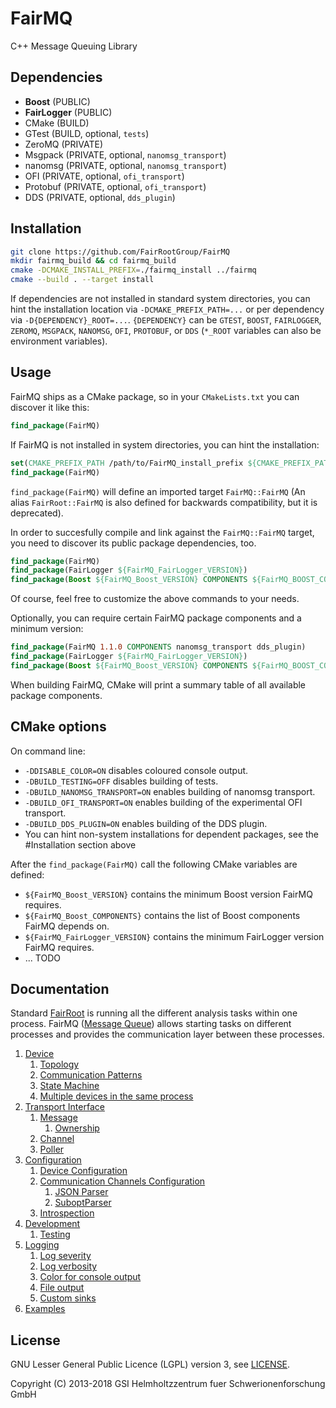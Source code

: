 # FairMQ

C++ Message Queuing Library

## Dependencies

  * **Boost** (PUBLIC)
  * **FairLogger** (PUBLIC)
  * CMake (BUILD)
  * GTest (BUILD, optional, `tests`)
  * ZeroMQ (PRIVATE)
  * Msgpack (PRIVATE, optional, `nanomsg_transport`)
  * nanomsg (PRIVATE, optional, `nanomsg_transport`)
  * OFI (PRIVATE, optional, `ofi_transport`)
  * Protobuf (PRIVATE, optional, `ofi_transport`)
  * DDS (PRIVATE, optional, `dds_plugin`)

## Installation

```bash
git clone https://github.com/FairRootGroup/FairMQ
mkdir fairmq_build && cd fairmq_build
cmake -DCMAKE_INSTALL_PREFIX=./fairmq_install ../fairmq
cmake --build . --target install
```

If dependencies are not installed in standard system
directories, you can hint the installation location
via `-DCMAKE_PREFIX_PATH=...` or per dependency via
`-D{DEPENDENCY}_ROOT=...`. `{DEPENDENCY}` can be `GTEST`,
`BOOST`, `FAIRLOGGER`, `ZEROMQ`, `MSGPACK`, `NANOMSG`,
`OFI`, `PROTOBUF`, or `DDS` (`*_ROOT` variables can also
be environment variables).

## Usage

FairMQ ships as a CMake package, so in your `CMakeLists.txt` you can discover it like this:

```cmake
find_package(FairMQ)
```

If FairMQ is not installed in system directories, you can hint the installation:

```cmake
set(CMAKE_PREFIX_PATH /path/to/FairMQ_install_prefix ${CMAKE_PREFIX_PATH})
find_package(FairMQ)
```

`find_package(FairMQ)` will define an imported target `FairMQ::FairMQ` (An alias `FairRoot::FairMQ`
is also defined for backwards compatibility, but it is deprecated).

In order to succesfully compile and link against the `FairMQ::FairMQ` target,
you need to discover its public package dependencies, too.

```cmake
find_package(FairMQ)
find_package(FairLogger ${FairMQ_FairLogger_VERSION})
find_package(Boost ${FairMQ_Boost_VERSION} COMPONENTS ${FairMQ_BOOST_COMPONENTS})
```

Of course, feel free to customize the above commands to your needs.

Optionally, you can require certain FairMQ package components and a minimum version:

```cmake
find_package(FairMQ 1.1.0 COMPONENTS nanomsg_transport dds_plugin)
find_package(FairLogger ${FairMQ_FairLogger_VERSION})
find_package(Boost ${FairMQ_Boost_VERSION} COMPONENTS ${FairMQ_BOOST_COMPONENTS})
```

When building FairMQ, CMake will print a summary table of all available package components.

## CMake options

On command line:

  * `-DDISABLE_COLOR=ON` disables coloured console output.
  * `-DBUILD_TESTING=OFF` disables building of tests.
  * `-DBUILD_NANOMSG_TRANSPORT=ON` enables building of nanomsg transport.
  * `-DBUILD_OFI_TRANSPORT=ON` enables building of the experimental OFI transport.
  * `-DBUILD_DDS_PLUGIN=ON` enables building of the DDS plugin.
  * You can hint non-system installations for dependent packages, see the #Installation section above

After the `find_package(FairMQ)` call the following CMake variables are defined:

  * `${FairMQ_Boost_VERSION}` contains the minimum Boost version FairMQ requires.
  * `${FairMQ_Boost_COMPONENTS}` contains the list of Boost components FairMQ depends on.
  * `${FairMQ_FairLogger_VERSION}` contains the minimum FairLogger version FairMQ requires.
  * ... TODO

## Documentation

Standard [FairRoot](https://github.com/FairRootGroup/FairRoot) is running all the different analysis tasks within one process. FairMQ ([Message Queue](http://en.wikipedia.org/wiki/Message_queue)) allows starting tasks on different processes and provides the communication layer between these processes.

1. [Device](docs/Device.md#1-device)
   1. [Topology](docs/Device.md#11-topology)
   2. [Communication Patterns](docs/Device.md#12-communication-patterns)
   3. [State Machine](docs/Device.md#13-state-machine)
   4. [Multiple devices in the same process](docs/Device.md#15-multiple-devices-in-the-same-process)
2. [Transport Interface](docs/Transport.md#2-transport-interface)
   1. [Message](docs/Transport.md#21-message)
      1. [Ownership](docs/Transport.md#211-ownership)
   2. [Channel](docs/Transport.md#22-channel)
   3. [Poller](docs/Transport.md#23-poller)
3. [Configuration](docs/Configuration.md#3-configuration)
    1. [Device Configuration](docs/Configuration.md#31-device-configuration)
    2. [Communication Channels Configuration](docs/Configuration.md#32-communication-channels-configuration)
        1. [JSON Parser](docs/Configuration.md#321-json-parser)
        2. [SuboptParser](docs/Configuration.md#322-suboptparser)
    3. [Introspection](docs/Configuration.md#33-introspection)
4. [Development](docs/Development.md#4-development)
   1. [Testing](docs/Development.md#41-testing)
5. [Logging](docs/Logging.md#5-logging)
   1. [Log severity](docs/Logging.md#51-log-severity)
   2. [Log verbosity](docs/Logging.md#52-log-verbosity)
   3. [Color for console output](docs/Logging.md#53-color)
   4. [File output](docs/Logging.md#54-file-output)
   5. [Custom sinks](docs/Logging.md#55-custom-sinks)
6. [Examples](docs/Examples.md#6-examples)

## License

GNU Lesser General Public Licence (LGPL) version 3, see [LICENSE](LICENSE).

Copyright (C) 2013-2018 GSI Helmholtzzentrum fuer Schwerionenforschung GmbH
